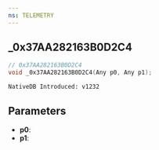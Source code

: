 ```yaml
---
ns: TELEMETRY
---
```

## _0x37AA282163B0D2C4

```c
// 0x37AA282163B0D2C4
void _0x37AA282163B0D2C4(Any p0, Any p1);
```

```
NativeDB Introduced: v1232
```

## Parameters
* **p0**:
* **p1**:
